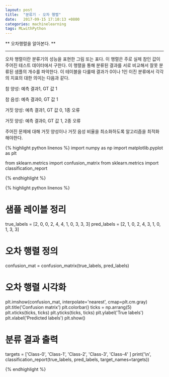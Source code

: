 ```yaml
---
layout: post
title:  "분류기 - 오차 행렬"
date:   2017-09-15 17:10:13 +0800
categories: machinelearning
tags: MLwithPython
---
```

** 오차행렬을 알아본다. **

---

오차 행렬이란 분류기의 성능을 표현한 그림 또는 표다. 이 행렬은 주로 실제 참인 값이 주어진 테스트 데이터에서 구한다. 이 행렬을 통해 분류된 결과를 서로 비교해서 잘못 분류된 샘플의 개수를 파악한다. 이 테이블을 다룰때 결과가 0이나 1인 이진 분류에서 각각의 지표의 대한 의미는 다음과 같다.

참 양성: 예측 결과1, GT 값 1 

참 음성: 예측 결과0, GT 값 1 

거짓 양성: 예측 결과1, GT 값 0, 1종 오류 

거짓 양성: 예측 결과0, GT 값 1, 2종 오류

주어진 문제에 대해 거짓 양성이나 거짓 음성 비율을 최소화하도록 알고리즘을 최적화 해야한다. 

{% highlight python linenos %}
import numpy as np
import matplotlib.pyplot as plt

from sklearn.metrics import confusion_matrix
from sklearn.metrics import classification_report

{% endhighlight %}

{% highlight python linenos %}
# 샘플 레이블 정리
true_labels = [2, 0, 0, 2, 4, 4, 1, 0, 3, 3, 3]
pred_labels = [2, 1, 0, 2, 4, 3, 1, 0, 1, 3, 3]

# 오차 행렬 정의
confusion_mat = confusion_matrix(true_labels, pred_labels)

# 오차 행렬 시각화
plt.imshow(confusion_mat, interpolate='nearest', cmap=plt.cm.gray)
plt.title('Confusion matrix')
plt.colorbar()
ticks = np.arrang(5)
plt.xticks(ticks, ticks)
plt.yticks(ticks, ticks)
plt.ylabel('True labels')
plt.xlabel('Predicted labels')
plt.show()

# 분류 결과 출력
targets = ['Class-0', 'Class-1', 'Class-2', 'Class-3', 'Class-4' ]
print('\n', classification_report(true_labels, pred_labels, target_names=targets))


{% endhighlight %}

